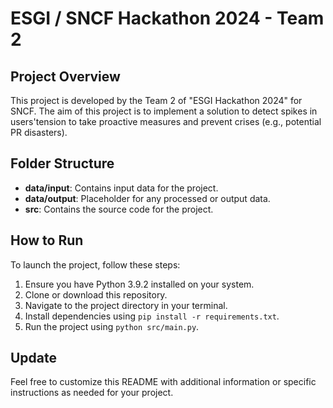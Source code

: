 # ESGI / SNCF Hackathon 2024 - Team 2

## Project Overview

This project is developed by the Team 2 of "ESGI Hackathon 2024" for SNCF. The aim of this project is to implement a solution to detect spikes in users'tension to take proactive measures and prevent crises (e.g., potential PR disasters).

## Folder Structure

- **data/input**: Contains input data for the project.
- **data/output**: Placeholder for any processed or output data.
- **src**: Contains the source code for the project.
  
## How to Run

To launch the project, follow these steps:

1. Ensure you have Python 3.9.2 installed on your system.
2. Clone or download this repository.
3. Navigate to the project directory in your terminal.
4. Install dependencies using `pip install -r requirements.txt`.
5. Run the project using `python src/main.py`.

## Update

Feel free to customize this README with additional information or specific instructions as needed for your project.
